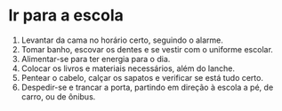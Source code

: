 # Ir para a escola

1. Levantar da cama no horário certo, seguindo o alarme.
2. Tomar banho, escovar os dentes e se vestir com o uniforme escolar.
3. Alimentar-se para ter energia para o dia.
4. Colocar os livros e materiais necessários, além do lanche.
5. Pentear o cabelo, calçar os sapatos e verificar se está tudo certo.
6. Despedir-se e trancar a porta, partindo em direção à escola a pé, de carro, ou de ônibus.
 
